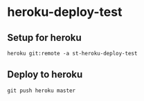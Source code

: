 # heroku-deploy-test

## Setup for heroku

`heroku git:remote -a st-heroku-deploy-test`

## Deploy to heroku

`git push heroku master`